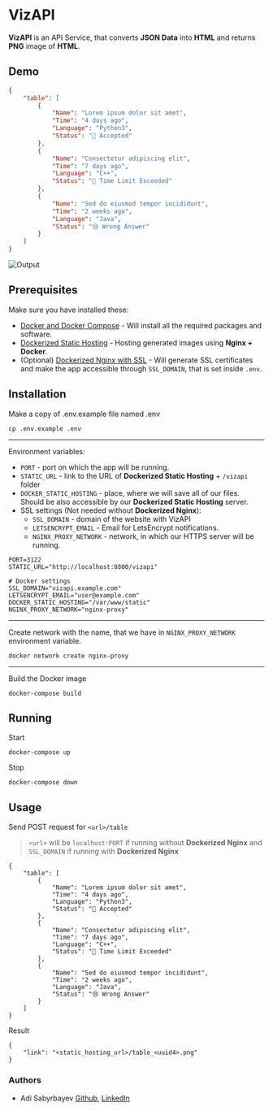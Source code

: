# VizAPI

**VizAPI** is an API Service, that converts **JSON Data** into **HTML** and returns **PNG** image of **HTML**.

## Demo

```JSON
{
    "table": [
        {
            "Name": "Lorem ipsum dolor sit amet",
            "Time": "4 days ago",
            "Language": "Python3",
            "Status": "💚 Accepted"
        },
        {
            "Name": "Consectetur adipiscing elit",
            "Time": "7 days ago",
            "Language": "C++",
            "Status": "🤬 Time Limit Exceeded"
        },
        {
            "Name": "Sed do eiusmod tempor incididunt",
            "Time": "2 weeks ago",
            "Language": "Java",
            "Status": "😢 Wrong Answer"
        }
    ]
}
```

![Output](https://i.imgur.com/G0nzeuw.png)

## Prerequisites

Make sure you have installed these:
- [Docker and Docker Compose](https://phoenixnap.com/kb/install-docker-compose-on-ubuntu-20-04) - Will install all the required packages and software.
- [Dockerized Static Hosting](https://github.com/madrigals1/nginx_static) - Hosting generated images using **Nginx + Docker**.
- (Optional) [Dockerized Nginx with SSL](https://github.com/madrigals1/nginx) - Will generate SSL certificates and make the app accessible through `SSL_DOMAIN`, that is set inside `.env`.

## Installation

Make a copy of .env.example file named .env

```shell script
cp .env.example .env
```

---

Environment variables:
- `PORT` - port on which the app will be running.
- `STATIC_URL` - link to the URL of **Dockerized Static Hosting** + `/vizapi` folder
- `DOCKER_STATIC_HOSTING` - place, where we will save all of our files. Should be also accessible by our **Dockerized Static Hosting** server.
- SSL settings (Not needed without **Dockerized Nginx**):
    - `SSL_DOMAIN` - domain of the website with VizAPI
    - `LETSENCRYPT_EMAIL` - Email for LetsEncrypt notifications.
    - `NGINX_PROXY_NETWORK` - network, in which our HTTPS server will be running. 

```dotenv
PORT=3122
STATIC_URL="http://localhost:8800/vizapi"

# Docker settings
SSL_DOMAIN="vizapi.example.com"
LETSENCRYPT_EMAIL="user@example.com"
DOCKER_STATIC_HOSTING="/var/www/static"
NGINX_PROXY_NETWORK="nginx-proxy"
```

---

Create network with the name, that we have in `NGINX_PROXY_NETWORK` environment variable.

```shell script
docker network create nginx-proxy
```

---

Build the Docker image

```shell script
docker-compose build
```

## Running

Start
```
docker-compose up
```

Stop
```
docker-compose down
```

## Usage

Send POST request for `<url>/table`

> `<url>` will be `localhost:PORT` if running without **Dockerized Nginx** and `SSL_DOMAIN` if running with **Dockerized Nginx** 

```
{
    "table": [
        {
            "Name": "Lorem ipsum dolor sit amet",
            "Time": "4 days ago",
            "Language": "Python3",
            "Status": "💚 Accepted"
        },
        {
            "Name": "Consectetur adipiscing elit",
            "Time": "7 days ago",
            "Language": "C++",
            "Status": "🤬 Time Limit Exceeded"
        },
        {
            "Name": "Sed do eiusmod tempor incididunt",
            "Time": "2 weeks ago",
            "Language": "Java",
            "Status": "😢 Wrong Answer"
        }
    ]
}
```

Result
```
{
    "link": "<static_hosting_url>/table_<uuid4>.png"
}
```

### Authors
- Adi Sabyrbayev [Github](https://github.com/madrigals1), [LinkedIn](https://www.linkedin.com/in/madrigals1/)
